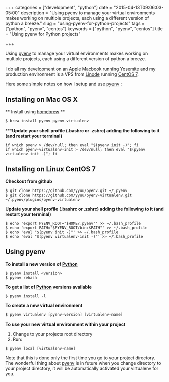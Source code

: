 +++
categories = ["development", "python"]
date = "2015-04-13T09:06:03-05:00"
description = "Using pyenv to manage your virtual environments makes working on multiple projects, each using a different version of python a breeze."
slug = "using-pyenv-for-python-projects"
tags = ["python", "pyenv", "centos"]
keywords = ["python", "pyenv", "centos"]
title = "Using pyenv for Python projects"

+++

Using [pyenv][3] to manage your virtual environments makes working on multiple projects, each using a different version of python a breeze.

I do all my development on an Apple Macbook running Yosemite and my production environment is a VPS from [Linode][1] running [CentOS 7][2].

Here some simple notes on how I setup and use [pyenv][3] :

## Installing on Mac OS X ##

** Install using [homebrew][5] **

```
$ brew install pyenv pyenv-virtualenv
```

*****Update your shell profile (.bashrc or .zshrc) adding the following to it (and restart your terminal)**

```
if which pyenv > /dev/null; then eval "$(pyenv init -)"; fi
if which pyenv-virtualenv-init > /dev/null; then eval "$(pyenv virtualenv-init -)"; fi
```


## Installing on Linux CentOS 7 ##

**Checkout from github**

```
$ git clone https://github.com/yyuu/pyenv.git ~/.pyenv
$ git clone https://github.com/yyuu/pyenv-virtualenv.git ~/.pyenv/plugins/pyenv-virtualenv
```

**Update your shell profile (.bashrc or .zshrc) adding the following to it (and restart your terminal)**

```
$ echo 'export PYENV_ROOT="$HOME/.pyenv"' >> ~/.bash_profile
$ echo 'export PATH="$PYENV_ROOT/bin:$PATH"' >> ~/.bash_profile
$ echo 'eval "$(pyenv init -)"' >> ~/.bash_profile
$ echo 'eval "$(pyenv virtualenv-init -)"' >> ~/.bash_profile
```

## Using pyenv ##

**To install a new version of [Python][6]**

```
$ pyenv install <version>
$ pyenv rehash
```

**To get a list of [Python][6] versions available**

```
$ pyenv install -l
```

**To create a new virtual environment**

```
$ pyenv virtualenv [pyenv-version] [virtualenv-name]
```

**To use your new virtual environment within your project**

1. Change to your projects root directory
1. Run:
```
$ pyenv local [virtualenv-name]
```
Note that this is done only the first time you go to your project directory. The wonderful thing about [pyenv][3] is in future when you change directory to your project directory, it will be automatically activated your virtualenv for you.

[1]: https://www.linode.com
[2]: https://www.centos.org
[3]: https://github.com/yyuu/pyenv
[4]: https://github.com/yyuu/pyenv-virtualenv
[5]: http://brew.sh
[6]: https://www.python.org
